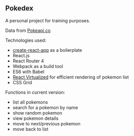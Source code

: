 ## Pokedex
A personal project for training purposes.

Data from [Pokeapi.co](https://pokeapi.co/)

Technologies used:

* [create-react-app](https://github.com/facebookincubator/create-react-app) as a boilerplate
* React.js
* React Router 4 
* Webpack as a build tool
* ES6 with Babel
* [React Virtualized](https://github.com/bvaughn/react-virtualized) for efficient rendering of pokemon list
* CSS Grid

Functions in current version:

* list all pokemons
* search for a pokemon by name
* show random pokemon
* view pokemon details
* move to next/previous pokemon
* move back to list 


